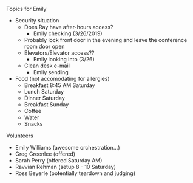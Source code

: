 Topics for Emily
* Security situation
  * Does Ray have after-hours access?
    * Emily checking (3/26/2019)
  * Probably lock front door in the evening and leave the conference room door open
  * Elevators/Elevator access??
    * Emily looking into (3/26)
  * Clean desk e-mail
    * Emily sending
* Food (not accomodating for allergies)
  * Breakfast 8:45 AM Saturday
  * Lunch Saturday
  * Dinner Saturday
  * Breakfast Sunday
  * Coffee
  * Water
  * Snacks

Volunteers
* Emily Williams (awesome orchestration...)
* Greg Greenlee (offered)
* Sarah Perry (offered Saturday AM)
* Ravvian Rehman (setup 8 - 10 Saturday)
* Ross Beyerle (potentially teardown and judging)
